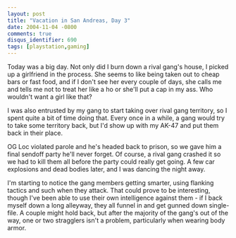 ```yaml
---
layout: post
title: "Vacation in San Andreas, Day 3"
date: 2004-11-04 -0800
comments: true
disqus_identifier: 690
tags: [playstation,gaming]
---
```

Today was a big day. Not only did I burn down a rival gang's house, I
picked up a girlfriend in the process. She seems to like being taken out
to cheap bars or fast food, and if I don't see her every couple of days,
she calls me and tells me not to treat her like a ho or she'll put a cap
in my ass. Who wouldn't want a girl like that?

 I was also entrusted by my gang to start taking over rival gang
territory, so I spent quite a bit of time doing that. Every once in a
while, a gang would try to take some territory back, but I'd show up
with my AK-47 and put them back in their place.

 OG Loc violated parole and he's headed back to prison, so we gave him a
final sendoff party he'll never forget. Of course, a rival gang crashed
it so we had to kill them all before the party could really get going. A
few car explosions and dead bodies later, and I was dancing the night
away.

 I'm starting to notice the gang members getting smarter, using flanking
tactics and such when they attack. That could prove to be interesting,
though I've been able to use their own intelligence against them - if I
back myself down a long alleyway, they all funnel in and get gunned down
single-file. A couple might hold back, but after the majority of the
gang's out of the way, one or two stragglers isn't a problem,
particularly when wearing body armor.
